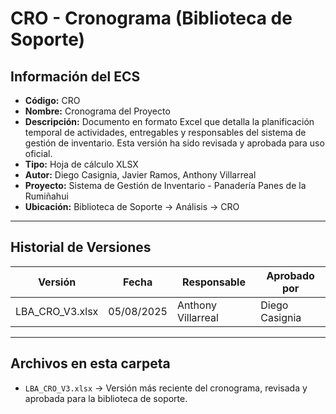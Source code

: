 # CRO - Cronograma (Biblioteca de Soporte)

## Información del ECS
- **Código:** CRO  
- **Nombre:** Cronograma del Proyecto  
- **Descripción:** Documento en formato Excel que detalla la planificación temporal de actividades, entregables y responsables del sistema de gestión de inventario. Esta versión ha sido revisada y aprobada para uso oficial.  
- **Tipo:** Hoja de cálculo XLSX  
- **Autor:** Diego Casignia, Javier Ramos, Anthony Villarreal  
- **Proyecto:** Sistema de Gestión de Inventario - Panadería Panes de la Rumiñahui  
- **Ubicación:** Biblioteca de Soporte → Análisis → CRO  

---

## Historial de Versiones

| Versión           | Fecha       | Responsable       | Aprobado por      |
|-------------------|------------|-------------------|-------------------|
| LBA_CRO_V3.xlsx   | 05/08/2025 | Anthony Villarreal | Diego Casignia    |

---

## Archivos en esta carpeta
- `LBA_CRO_V3.xlsx` → Versión más reciente del cronograma, revisada y aprobada para la biblioteca de soporte.  
